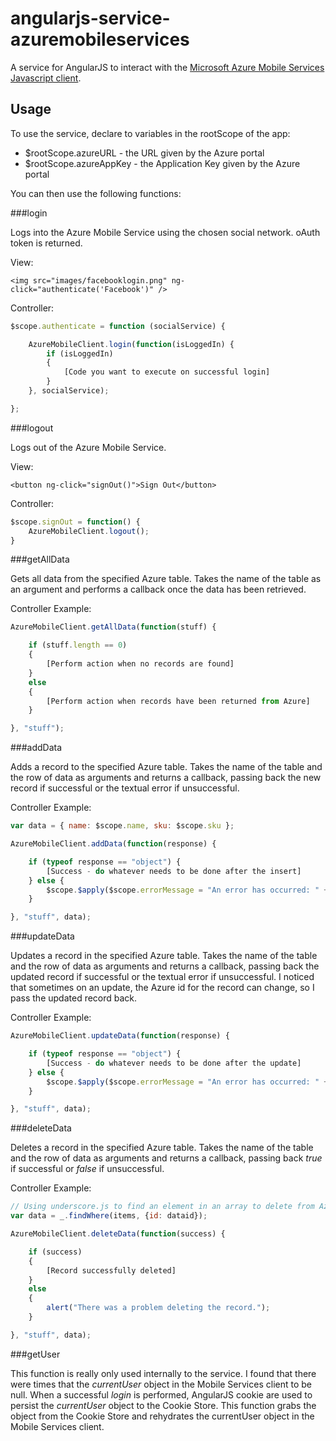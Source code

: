 angularjs-service-azuremobileservices
=====================================

A service for AngularJS to interact with the [Microsoft Azure Mobile Services Javascript client](http://msdn.microsoft.com/en-us/library/windowsazure/jj554207.aspx).

Usage
-----

To use the service, declare to variables in the rootScope of the app:

-	$rootScope.azureURL - the URL given by the Azure portal
-	$rootScope.azureAppKey - the Application Key given by the Azure portal

You can then use the following functions:

###login

Logs into the Azure Mobile Service using the chosen social network. oAuth token is returned.

View:

`<img src="images/facebooklogin.png" ng-click="authenticate('Facebook')" />`

Controller:

```javascript
$scope.authenticate = function (socialService) {

	AzureMobileClient.login(function(isLoggedIn) {
		if (isLoggedIn)
		{
			[Code you want to execute on successful login]
		}
	}, socialService);

};
```

###logout

Logs out of the Azure Mobile Service.

View:

`<button ng-click="signOut()">Sign Out</button>`

Controller:

```javascript
$scope.signOut = function() {		
	AzureMobileClient.logout();
}
```

###getAllData

Gets all data from the specified Azure table. Takes the name of the table as an argument and performs a callback once the data has been retrieved.

Controller Example:

```javascript
AzureMobileClient.getAllData(function(stuff) {

	if (stuff.length == 0)
	{
		[Perform action when no records are found]
	}
	else
	{
		[Perform action when records have been returned from Azure]
	}	

}, "stuff");
```

###addData

Adds a record to the specified Azure table. Takes the name of the table and the row of data as arguments and returns a callback, passing back the new record if successful or the textual error if unsuccessful.

Controller Example:

```javascript
var data = { name: $scope.name, sku: $scope.sku };

AzureMobileClient.addData(function(response) {

	if (typeof response == "object") {		
		[Success - do whatever needs to be done after the insert]
	} else {						
		$scope.$apply($scope.errorMessage = "An error has occurred: " + AzureMobileClient.azureError);
	}

}, "stuff", data);
```

###updateData

Updates a record in the specified Azure table. Takes the name of the table and the row of data as arguments and returns a callback, passing back the updated record if successful or the textual error if unsuccessful. I noticed that sometimes on an update, the Azure id for the record can change, so I pass the updated record back.

Controller Example:

```javascript
AzureMobileClient.updateData(function(response) {

	if (typeof response == "object") {
		[Success - do whatever needs to be done after the update]
	} else {						
		$scope.$apply($scope.errorMessage = "An error has occurred: " + response);
	}

}, "stuff", data);
```

###deleteData

Deletes a record in the specified Azure table. Takes the name of the table and the row of data as arguments and returns a callback, passing back _true_ if successful or _false_ if unsuccessful.

Controller Example:

```javascript
// Using underscore.js to find an element in an array to delete from Azure
var data = _.findWhere(items, {id: dataid});

AzureMobileClient.deleteData(function(success) {

	if (success)
	{
		[Record successfully deleted]
	}
	else
	{
		alert("There was a problem deleting the record.");
	}

}, "stuff", data);
```

###getUser

This function is really only used internally to the service. I found that there were times that the _currentUser_ object in the Mobile Services client to be null. When a successful _login_ is performed, AngularJS cookie are used to persist the _currentUser_ object to the Cookie Store. This function grabs the object from the Cookie Store and rehydrates the currentUser object in the Mobile Services client.